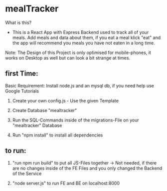 # mealTracker 

What is this?

- This is a React App with Express Backend used to track all of your meals. Add meals and data about them, if you eat a meal klick "eat" and the app will recommend you meals you have not eaten in a long time. 

Note: The Design of this Project is only optimised for mobile-phones, it works on Desktop as well but can look a bit strange at times. 
## first Time: 

Basic Requirement: Install node.js and an mysql db, if you need help use Google Tutorials

1. Create your own config.js - Use the given Template 

2. Create Database "mealtracker"

3. Run the SQL-Commands inside of the migrations-File on your "mealtracker" Database

4. Run "npm install" to install all dependencies 

## to run:

1. "run npm run build" to put all JS-Files together 
-> Not needed, if there are no changes inside of the FE Files and you only changed the Backend of the Service

2. "node server.js" to run FE and BE on localhost:8000
